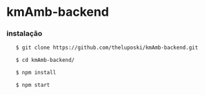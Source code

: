 # kmAmb-backend

### instalação

```bash
   $ git clone https://github.com/theluposki/kmAmb-backend.git

   $ cd kmAmb-backend/

   $ npm install

   $ npm start
```